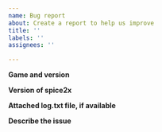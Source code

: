 ```yaml
---
name: Bug report
about: Create a report to help us improve
title: ''
labels: ''
assignees: ''

---
```


**Game and version**


**Version of spice2x**


**Attached log.txt file, if available**


**Describe the issue**
